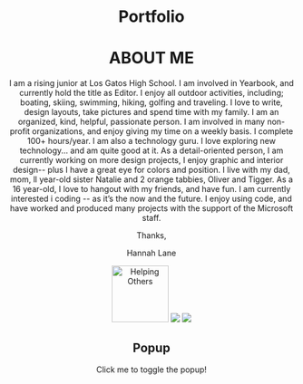 # Portfolio

<!DOCTYPE html>
<html>

<h1>ABOUT ME</h1>

<p>I am a rising junior at Los Gatos High School. I am involved in Yearbook, and currently hold the title as Editor. I enjoy all outdoor activities, including; boating, skiing, swimming, hiking, golfing and traveling. I love to write, design layouts, take pictures and spend time with my family. I am an organized, kind, helpful, passionate person. I am involved in many non-profit organizations, and enjoy giving my time on a weekly basis. I complete 100+ hours/year. I am also a technology guru. I love exploring new technology... and am quite good at it. As a detail-oriented person, I am currently working on more design projects, I enjoy graphic and interior design-- plus I have a great eye for colors and position. I live with my dad, mom, ll year-old sister Natalie and 2 orange tabbies, Oliver and Tigger. As a 16 year-old, I love to hangout with my friends, and have fun. I am currently interested i coding -- as it’s the now and the future. I enjoy using code, and have worked and produced many projects with the support of the Microsoft staff.

Thanks,

Hannah Lane</p>


<img src="http://www.mercurynews.com/wp-content/uploads/2016/10/slgw1014house01.jpg?w=486" alt="Helping Others" style="width:100px;height:100px;">

<img src="https://media.giphy.com/media/TKqXCyRwqf0DC/giphy.gif"/>

<img src="https://media.giphy.com/media/l0HFkso2E6ty4naCs/giphy.gif"/>

<style>
/* Popup container - can be anything you want */
.popup {
    position: relative;
    display: inline-block;
    cursor: pointer;
    -webkit-user-select: none;
    -moz-user-select: none;
    -ms-user-select: none;
    user-select: none;
}

/* The actual popup */
.popup .popuptext {
    visibility: hidden;
    width: 160px;
    background-color: #555;
    color: #fff;
    text-align: center;
    border-radius: 6px;
    padding: 8px 0;
    position: absolute;
    z-index: 1;
    bottom: 125%;
    left: 50%;
    margin-left: -80px;
}

/* Popup arrow */
.popup .popuptext::after {
    content: "";
    position: absolute;
    top: 100%;
    left: 50%;
    margin-left: -5px;
    border-width: 5px;
    border-style: solid;
    border-color: #555 transparent transparent transparent;
}

/* Toggle this class - hide and show the popup */
.popup .show {
    visibility: visible;
    -webkit-animation: fadeIn 1s;
    animation: fadeIn 1s;
}

/* Add animation (fade in the popup) */
@-webkit-keyframes fadeIn {
    from {opacity: 0;} 
    to {opacity: 1;}
}

@keyframes fadeIn {
    from {opacity: 0;}
    to {opacity:1 ;}
}
</style>
</head>
<body style="text-align:center">

<h2>Popup</h2>

<div class="popup" onclick="myFunction()">Click me to toggle the popup!
  <span class="popuptext" id="myPopup">A Simple Popup!</span>
</div>

<script>
// When the user clicks on div, open the popup
function myFunction() {
    var popup = document.getElementById("myPopup");
    popup.classList.toggle("show");
}
</script>


</body>
</html>
